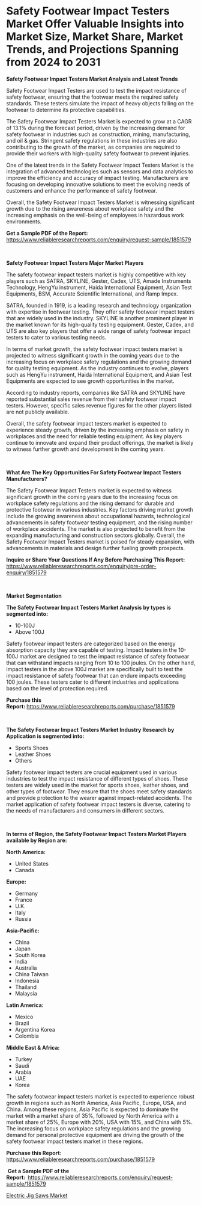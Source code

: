 <p><h1>Safety Footwear Impact Testers Market Offer Valuable Insights into Market Size, Market Share, Market Trends, and Projections Spanning from 2024 to 2031</h1></p><p><strong>Safety Footwear Impact Testers Market Analysis and Latest Trends</strong></p>
<p><p>Safety Footwear Impact Testers are used to test the impact resistance of safety footwear, ensuring that the footwear meets the required safety standards. These testers simulate the impact of heavy objects falling on the footwear to determine its protective capabilities.</p><p>The Safety Footwear Impact Testers Market is expected to grow at a CAGR of 13.1% during the forecast period, driven by the increasing demand for safety footwear in industries such as construction, mining, manufacturing, and oil & gas. Stringent safety regulations in these industries are also contributing to the growth of the market, as companies are required to provide their workers with high-quality safety footwear to prevent injuries.</p><p>One of the latest trends in the Safety Footwear Impact Testers Market is the integration of advanced technologies such as sensors and data analytics to improve the efficiency and accuracy of impact testing. Manufacturers are focusing on developing innovative solutions to meet the evolving needs of customers and enhance the performance of safety footwear.</p><p>Overall, the Safety Footwear Impact Testers Market is witnessing significant growth due to the rising awareness about workplace safety and the increasing emphasis on the well-being of employees in hazardous work environments.</p></p>
<p><strong>Get a Sample PDF of the Report:&nbsp;</strong> <a href="https://www.reliableresearchreports.com/enquiry/request-sample/1851579">https://www.reliableresearchreports.com/enquiry/request-sample/1851579</a></p>
<p>&nbsp;</p>
<p><strong>Safety Footwear Impact Testers Major Market Players</strong></p>
<p><p>The safety footwear impact testers market is highly competitive with key players such as SATRA, SKYLINE, Gester, Cadex, UTS, Amade Instruments Technology, HengYu instrument, Haida International Equipment, Asian Test Equipments, BSM, Accurate Scientific International, and Ramp Impex. </p><p>SATRA, founded in 1919, is a leading research and technology organization with expertise in footwear testing. They offer safety footwear impact testers that are widely used in the industry. SKYLINE is another prominent player in the market known for its high-quality testing equipment. Gester, Cadex, and UTS are also key players that offer a wide range of safety footwear impact testers to cater to various testing needs.</p><p>In terms of market growth, the safety footwear impact testers market is projected to witness significant growth in the coming years due to the increasing focus on workplace safety regulations and the growing demand for quality testing equipment. As the industry continues to evolve, players such as HengYu instrument, Haida International Equipment, and Asian Test Equipments are expected to see growth opportunities in the market.</p><p>According to industry reports, companies like SATRA and SKYLINE have reported substantial sales revenue from their safety footwear impact testers. However, specific sales revenue figures for the other players listed are not publicly available. </p><p>Overall, the safety footwear impact testers market is expected to experience steady growth, driven by the increasing emphasis on safety in workplaces and the need for reliable testing equipment. As key players continue to innovate and expand their product offerings, the market is likely to witness further growth and development in the coming years.</p></p>
<p>&nbsp;</p>
<p><strong>What Are The Key Opportunities For Safety Footwear Impact Testers Manufacturers?</strong></p>
<p><p>The Safety Footwear Impact Testers market is expected to witness significant growth in the coming years due to the increasing focus on workplace safety regulations and the rising demand for durable and protective footwear in various industries. Key factors driving market growth include the growing awareness about occupational hazards, technological advancements in safety footwear testing equipment, and the rising number of workplace accidents. The market is also projected to benefit from the expanding manufacturing and construction sectors globally. Overall, the Safety Footwear Impact Testers market is poised for steady expansion, with advancements in materials and design further fueling growth prospects.</p></p>
<p><strong>Inquire or Share Your Questions If Any Before Purchasing This Report:</strong> <a href="https://www.reliableresearchreports.com/enquiry/pre-order-enquiry/1851579">https://www.reliableresearchreports.com/enquiry/pre-order-enquiry/1851579</a></p>
<p>&nbsp;</p>
<p><strong>Market Segmentation</strong></p>
<p><strong>The Safety Footwear Impact Testers Market Analysis by types is segmented into:</strong></p>
<p><ul><li>10-100J</li><li>Above 100J</li></ul></p>
<p><p>Safety footwear impact testers are categorized based on the energy absorption capacity they are capable of testing. Impact testers in the 10-100J market are designed to test the impact resistance of safety footwear that can withstand impacts ranging from 10 to 100 joules. On the other hand, impact testers in the above 100J market are specifically built to test the impact resistance of safety footwear that can endure impacts exceeding 100 joules. These testers cater to different industries and applications based on the level of protection required.</p></p>
<p><strong>Purchase this Report:&nbsp;</strong><a href="https://www.reliableresearchreports.com/purchase/1851579">https://www.reliableresearchreports.com/purchase/1851579</a></p>
<p>&nbsp;</p>
<p><strong>The Safety Footwear Impact Testers Market Industry Research by Application is segmented into:</strong></p>
<p><ul><li>Sports Shoes</li><li>Leather Shoes</li><li>Others</li></ul></p>
<p><p>Safety footwear impact testers are crucial equipment used in various industries to test the impact resistance of different types of shoes. These testers are widely used in the market for sports shoes, leather shoes, and other types of footwear. They ensure that the shoes meet safety standards and provide protection to the wearer against impact-related accidents. The market application of safety footwear impact testers is diverse, catering to the needs of manufacturers and consumers in different sectors.</p></p>
<p>&nbsp;</p>
<p><strong>In terms of Region, the Safety Footwear Impact Testers Market Players available by Region are:</strong></p>
<p>
    <p> <strong> North America: </strong>
        <ul>
            <li>United States</li>
            <li>Canada</li>
        </ul>
        </p> 
    <p> <strong> Europe: </strong>
        <ul>
            <li>Germany</li>
            <li>France</li>
            <li>U.K.</li>
            <li>Italy</li>
            <li>Russia</li>
        </ul>
        </p> 
    <p> <strong> Asia-Pacific: </strong>
        <ul>
            <li>China</li>
            <li>Japan</li>
            <li>South Korea</li>
            <li>India</li>
            <li>Australia</li>
            <li>China Taiwan</li>
            <li>Indonesia</li>
            <li>Thailand</li>
            <li>Malaysia</li>
        </ul>
        </p> 
    <p> <strong> Latin America: </strong>
        <ul>
            <li>Mexico</li>
            <li>Brazil</li>
            <li>Argentina Korea</li>
            <li>Colombia</li>
        </ul>
        </p> 
    <p> <strong> Middle East & Africa: </strong>
        <ul>
            <li>Turkey</li>
            <li>Saudi</li>
            <li>Arabia</li>
            <li>UAE</li>
            <li>Korea</li>
        </ul>
    </p>
    </p>
<p><p>The safety footwear impact testers market is expected to experience robust growth in regions such as North America, Asia Pacific, Europe, USA, and China. Among these regions, Asia Pacific is expected to dominate the market with a market share of 35%, followed by North America with a market share of 25%, Europe with 20%, USA with 15%, and China with 5%. The increasing focus on workplace safety regulations and the growing demand for personal protective equipment are driving the growth of the safety footwear impact testers market in these regions.</p></p>
<p><strong>Purchase this Report: </strong><a href="https://www.reliableresearchreports.com/purchase/1851579">https://www.reliableresearchreports.com/purchase/1851579</a></p>
<p>&nbsp;<strong>Get a Sample PDF of the Report:&nbsp;&nbsp;</strong><a href="https://www.reliableresearchreports.com/enquiry/request-sample/1851579">https://www.reliableresearchreports.com/enquiry/request-sample/1851579</a></p>
<p><strong></strong></p>
<p><p><a href="https://github.com/PeterParrish5/Market-Research-Report-List-3/blob/main/electric-jig-saws-market.md">Electric Jig Saws Market</a></p></p>